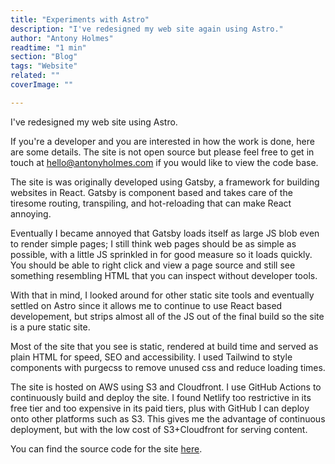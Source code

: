 ```yaml
---
title: "Experiments with Astro"
description: "I've redesigned my web site again using Astro."
author: "Antony Holmes"
readtime: "1 min"
section: "Blog"
tags: "Website"
related: ""
coverImage: ""

---
```


I've redesigned my web site using Astro.

If you're a developer and you are interested in how the work is done, here are some details. The site is not open source but please feel free to get in touch at hello@antonyholmes.com if you would like to view the code base.

The site is was originally developed using Gatsby, a framework for building websites in React. Gatsby is component based and takes care of the tiresome routing, transpiling, and hot-reloading that can make React annoying.

Eventually I became annoyed that Gatsby loads itself as large JS blob even to render simple pages; I still think web pages should be as simple as possible, with a little JS sprinkled in for good measure so it loads quickly. You should be able to right click and view a page source and still see something resembling HTML that you can inspect without developer tools.

With that in mind, I looked around for other static site tools and eventually settled on Astro since it allows me to continue to use React based developement, but strips almost all of the JS out of the final build so the site is a pure static site.

Most of the site that you see is static, rendered at build time and served as plain HTML for speed, SEO and accessibility. I used Tailwind to style components with purgecss to remove unused css and reduce loading times.

The site is hosted on AWS using S3 and Cloudfront. I use GitHub Actions to continuously build and deploy the site. I found Netlify too restrictive in its free tier
and too expensive in its paid tiers, plus with GitHub I can deploy onto other platforms such as S3. This gives me the advantage of continuous deployment, but with
the low cost of S3+Cloudfront for serving content.

You can find the source code for the site [here](https://github.com/antonybholmes/www-antonyholmes-astro).